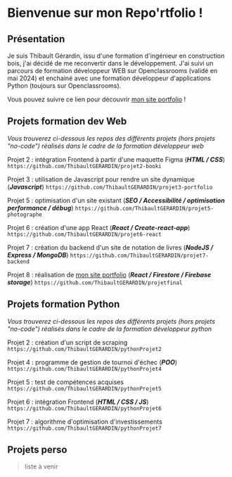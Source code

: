 # Bienvenue sur mon Repo'rtfolio !

## Présentation 

Je suis Thibault Gérardin, issu d'une formation d'ingénieur en construction bois, j'ai décidé de me reconvertir dans le développement. J'ai suivi un parcours de formation développeur WEB sur Openclassrooms (validé en mai 2024) et enchainé avec une formation développeur d'applications Python (toujours sur Openclassrooms).

Vous pouvez suivre ce lien pour découvrir [mon site portfolio](https://thibaultgerardin.github.io/projetfinal/#/) !

## Projets formation dev Web
*Vous trouverez ci-dessous les repos des différents projets (hors projets "no-code") réalisés dans le cadre de la formation développeur web*

Projet 2 : intégration Frontend à partir d'une maquette Figma (*__HTML / CSS__*)
`https://github.com/ThibaultGERARDIN/projet2-booki`

Projet 3 : utilisation de Javascript pour rendre un site dynamique (*__Javascript__*)
`https://github.com/ThibaultGERARDIN/projet3-portfolio`

Projet 5 : optimisation d'un site existant (*__SEO / Accessibilité / optimisation performance / débug__*)
`https://github.com/ThibaultGERARDIN/projet5-photographe`

Projet 6 : création d'une app React (*__React / Create-react-app__*)
`https://github.com/ThibaultGERARDIN/projet6-react`

Projet 7 : création du backend d'un site de notation de livres (*__NodeJS / Express / MongoDB__*)
`https://github.com/ThibaultGERARDIN/projet7-backend`

Projet 8 : réalisation de [mon site portfolio](https://thibaultgerardin.github.io/projetfinal/#/) (*__React / Firestore / Firebase storage__*)
`https://github.com/ThibaultGERARDIN/projetfinal`

## Projets formation Python
*Vous trouverez ci-dessous les repos des différents projets (hors projets "no-code") réalisés dans le cadre de la formation développeur python*

Projet 2 : création d'un script de scraping 
`https://github.com/ThibaultGERARDIN/pythonProjet2`

Projet 4 : programme de gestion de tournoi d'échec (*__POO__*)
`https://github.com/ThibaultGERARDIN/pythonProjet4`

Projet 5 : test de compétences acquises
`https://github.com/ThibaultGERARDIN/pythonProjet5`

Projet 6 : intégration Frontend (*__HTML / CSS / JS__*)
`https://github.com/ThibaultGERARDIN/pythonProjet6`

Projet 7 : algorithme d'optimisation d'investissements
`https://github.com/ThibaultGERARDIN/pythonProjet7`

## Projets perso

> liste à venir

<!--
**ThibaultGERARDIN/ThibaultGERARDIN** is a ✨ _special_ ✨ repository because its `README.md` (this file) appears on your GitHub profile.

Here are some ideas to get you started:

- 🔭 I’m currently working on ...
- 🌱 I’m currently learning ...
- 👯 I’m looking to collaborate on ...
- 🤔 I’m looking for help with ...
- 💬 Ask me about ...
- 📫 How to reach me: ...
- 😄 Pronouns: ...
- ⚡ Fun fact: ...
-->
